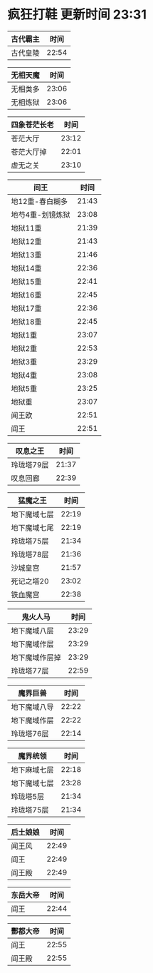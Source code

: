 # 疯狂打鞋 更新时间 23:31

| 古代霸主   | 时间    |
|--------|-------|
| 古代皇陵 | 22:54 |

| 无相天魔   | 时间    |
|--------|-------|
| 无相类多 | 23:06 |
| 无相炼狱 | 23:06 |

| 四象苍茫长老   | 时间    |
|--------|-------|
| 苍茫大厅 | 23:12 |
| 苍茫大厅掉 | 22:01 |
| 虚无之关 | 23:10 |

| 间王   | 时间    |
|--------|-------|
| 地12重-春白糊多 | 21:43 |
| 地芍4重-划镜炼狱 | 23:08 |
| 地狱11重 | 21:39 |
| 地狱12重 | 21:43 |
| 地狱13重 | 21:46 |
| 地狱14重 | 22:36 |
| 地狱15重 | 22:41 |
| 地狱16重 | 22:45 |
| 地狱17重 | 22:36 |
| 地狱18重 | 22:45 |
| 地狱1重 | 23:07 |
| 地狱2重 | 22:53 |
| 地狱3重 | 23:29 |
| 地狱4重 | 23:08 |
| 地狱5重 | 23:25 |
| 地狱重 | 23:07 |
| 闻王欧 | 22:51 |
| 阎王 | 22:51 |

| 叹息之王   | 时间    |
|--------|-------|
| 玲珑塔79层 | 21:37 |
| 叹息回廊 | 22:39 |

| 猛魔之王   | 时间    |
|--------|-------|
| 地下魔域七层 | 22:19 |
| 地下魔域七尾 | 22:19 |
| 玲珑塔75层 | 21:34 |
| 玲珑塔78层 | 21:36 |
| 沙城皇宫 | 21:57 |
| 死记之塔20 | 23:02 |
| 铁血魔宫 | 22:38 |

| 鬼火人马   | 时间    |
|--------|-------|
| 地下魔域八层 | 23:29 |
| 地下魔域作层 | 23:29 |
| 地下魔域作层掉 | 23:29 |
| 玲珑塔77层 | 22:59 |

| 魔界巨兽   | 时间    |
|--------|-------|
| 地下魔域八导 | 22:22 |
| 地下魔域作层 | 22:22 |
| 玲珑塔76层 | 22:14 |

| 魔界统领   | 时间    |
|--------|-------|
| 地下麻域七层 | 22:18 |
| 地下魔域七层 | 23:28 |
| 玲珑塔5层 | 21:34 |
| 玲珑塔75层 | 21:34 |

| 后土娘娘   | 时间    |
|--------|-------|
| 闻王风 | 22:49 |
| 阎王 | 22:49 |
| 阎王殿 | 22:49 |

| 东岳大帝   | 时间    |
|--------|-------|
| 阎王 | 22:44 |

| 酆都大帝   | 时间    |
|--------|-------|
| 阎王 | 22:55 |
| 阎王殿 | 22:55 |